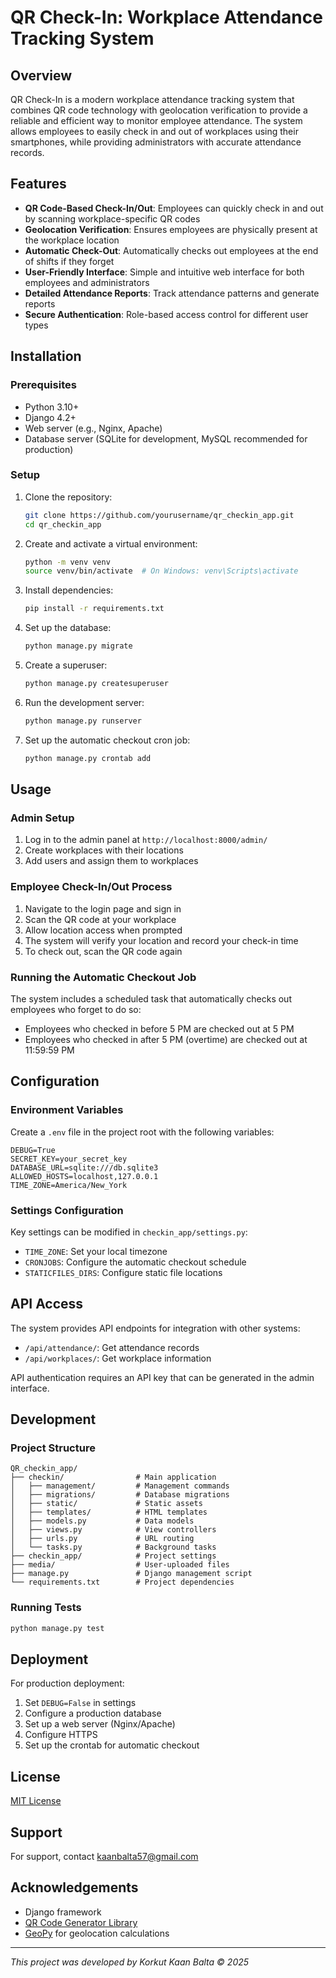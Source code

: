 # QR Check-In: Workplace Attendance Tracking System

## Overview
QR Check-In is a modern workplace attendance tracking system that combines QR code technology with geolocation verification to provide a reliable and efficient way to monitor employee attendance. The system allows employees to easily check in and out of workplaces using their smartphones, while providing administrators with accurate attendance records.

## Features
- **QR Code-Based Check-In/Out**: Employees can quickly check in and out by scanning workplace-specific QR codes
- **Geolocation Verification**: Ensures employees are physically present at the workplace location
- **Automatic Check-Out**: Automatically checks out employees at the end of shifts if they forget
- **User-Friendly Interface**: Simple and intuitive web interface for both employees and administrators
- **Detailed Attendance Reports**: Track attendance patterns and generate reports
- **Secure Authentication**: Role-based access control for different user types

## Installation

### Prerequisites
- Python 3.10+
- Django 4.2+
- Web server (e.g., Nginx, Apache)
- Database server (SQLite for development, MySQL recommended for production)

### Setup
1. Clone the repository:
    ```bash
    git clone https://github.com/yourusername/qr_checkin_app.git
    cd qr_checkin_app
    ```

2. Create and activate a virtual environment:
    ```bash
    python -m venv venv
    source venv/bin/activate  # On Windows: venv\Scripts\activate
    ```

3. Install dependencies:
    ```bash
    pip install -r requirements.txt
    ```

4. Set up the database:
    ```bash
    python manage.py migrate
    ```

5. Create a superuser:
    ```bash
    python manage.py createsuperuser
    ```

6. Run the development server:
    ```bash
    python manage.py runserver
    ```

7. Set up the automatic checkout cron job:
    ```bash
    python manage.py crontab add
    ```

## Usage

### Admin Setup
1. Log in to the admin panel at `http://localhost:8000/admin/`
2. Create workplaces with their locations
3. Add users and assign them to workplaces

### Employee Check-In/Out Process
1. Navigate to the login page and sign in
2. Scan the QR code at your workplace
3. Allow location access when prompted
4. The system will verify your location and record your check-in time
5. To check out, scan the QR code again

### Running the Automatic Checkout Job
The system includes a scheduled task that automatically checks out employees who forget to do so:
- Employees who checked in before 5 PM are checked out at 5 PM
- Employees who checked in after 5 PM (overtime) are checked out at 11:59:59 PM

## Configuration

### Environment Variables
Create a `.env` file in the project root with the following variables:
```
DEBUG=True
SECRET_KEY=your_secret_key
DATABASE_URL=sqlite:///db.sqlite3
ALLOWED_HOSTS=localhost,127.0.0.1
TIME_ZONE=America/New_York
```

### Settings Configuration
Key settings can be modified in `checkin_app/settings.py`:
- `TIME_ZONE`: Set your local timezone
- `CRONJOBS`: Configure the automatic checkout schedule
- `STATICFILES_DIRS`: Configure static file locations

## API Access
The system provides API endpoints for integration with other systems:
- `/api/attendance/`: Get attendance records
- `/api/workplaces/`: Get workplace information

API authentication requires an API key that can be generated in the admin interface.

## Development

### Project Structure
```
QR_checkin_app/
├── checkin/                # Main application
│   ├── management/         # Management commands
│   ├── migrations/         # Database migrations
│   ├── static/             # Static assets
│   ├── templates/          # HTML templates
│   ├── models.py           # Data models
│   ├── views.py            # View controllers
│   ├── urls.py             # URL routing
│   └── tasks.py            # Background tasks
├── checkin_app/            # Project settings
├── media/                  # User-uploaded files
├── manage.py               # Django management script
└── requirements.txt        # Project dependencies
```

### Running Tests
```bash
python manage.py test
```

## Deployment
For production deployment:
1. Set `DEBUG=False` in settings
2. Configure a production database
3. Set up a web server (Nginx/Apache)
4. Configure HTTPS
5. Set up the crontab for automatic checkout

## License
[MIT License](LICENSE)

## Support
For support, contact [kaanbalta57@gmail.com](mailto:kaanbalta57@gmail.com)


## Acknowledgements
- Django framework
- [QR Code Generator Library](https://pypi.org/project/qrcode/)
- [GeoPy](https://pypi.org/project/geopy/) for geolocation calculations

---
*This project was developed by Korkut Kaan Balta © 2025*
